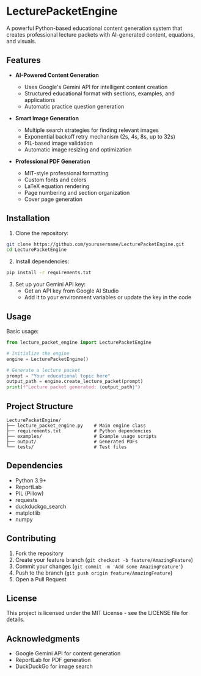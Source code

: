# LecturePacketEngine

A powerful Python-based educational content generation system that creates professional lecture packets with AI-generated content, equations, and visuals.

## Features

- **AI-Powered Content Generation**
  - Uses Google's Gemini API for intelligent content creation
  - Structured educational format with sections, examples, and applications
  - Automatic practice question generation

- **Smart Image Generation**
  - Multiple search strategies for finding relevant images
  - Exponential backoff retry mechanism (2s, 4s, 8s, up to 32s)
  - PIL-based image validation
  - Automatic image resizing and optimization

- **Professional PDF Generation**
  - MIT-style professional formatting
  - Custom fonts and colors
  - LaTeX equation rendering
  - Page numbering and section organization
  - Cover page generation

## Installation

1. Clone the repository:
```bash
git clone https://github.com/yourusername/LecturePacketEngine.git
cd LecturePacketEngine
```

2. Install dependencies:
```bash
pip install -r requirements.txt
```

3. Set up your Gemini API key:
   - Get an API key from Google AI Studio
   - Add it to your environment variables or update the key in the code

## Usage

Basic usage:
```python
from lecture_packet_engine import LecturePacketEngine

# Initialize the engine
engine = LecturePacketEngine()

# Generate a lecture packet
prompt = "Your educational topic here"
output_path = engine.create_lecture_packet(prompt)
print(f"Lecture packet generated: {output_path}")
```

## Project Structure

```
LecturePacketEngine/
├── lecture_packet_engine.py    # Main engine class
├── requirements.txt            # Python dependencies
├── examples/                   # Example usage scripts
├── output/                     # Generated PDFs
└── tests/                      # Test files
```

## Dependencies

- Python 3.9+
- ReportLab
- PIL (Pillow)
- requests
- duckduckgo_search
- matplotlib
- numpy

## Contributing

1. Fork the repository
2. Create your feature branch (`git checkout -b feature/AmazingFeature`)
3. Commit your changes (`git commit -m 'Add some AmazingFeature'`)
4. Push to the branch (`git push origin feature/AmazingFeature`)
5. Open a Pull Request

## License

This project is licensed under the MIT License - see the LICENSE file for details.

## Acknowledgments

- Google Gemini API for content generation
- ReportLab for PDF generation
- DuckDuckGo for image search 